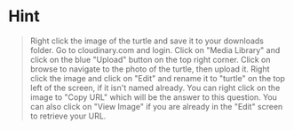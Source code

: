 # Hint

> Right click the image of the turtle and save it to your downloads folder. 
> Go to cloudinary.com and login. Click on "Media Library" and click on the blue "Upload" button on the top right corner.
> Click on browse to navigate to the photo of the turtle, then upload it.
> Right click the image and click on "Edit" and rename it to "turtle" on the top left of the screen, if it isn't named already.
> You can right click on the image to "Copy URL" which will be the answer to this question.
> You can also click on "View Image" if you are already in the "Edit" screen to retrieve your URL.

